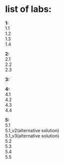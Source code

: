 # list of labs:
**1:**  
1.1  
1.2  
1.3  
1.4  

**2:**  
2.1  
2.2  
2.3  

**3:**  

**4:**    
4.1  
4.2  
4.3  
4.4

**5:**   
5.1  
5.1_v2(alternative solution)  
5.1_v3(alternative solution)  
5.2  
5.3  
5.4  
5.5 
